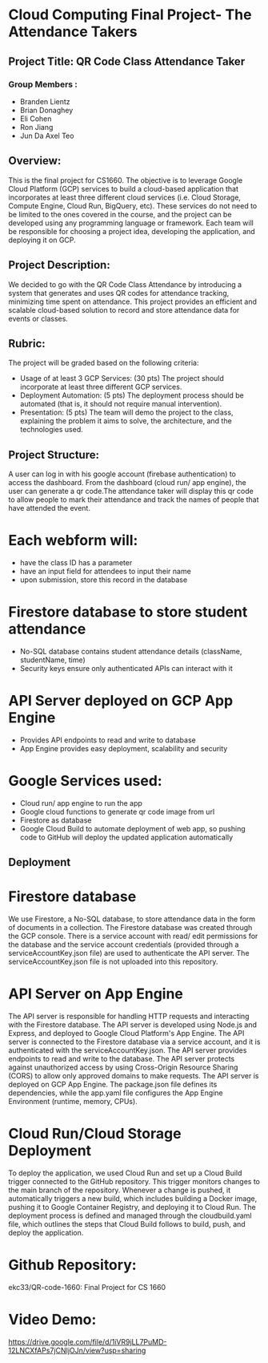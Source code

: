 # Cloud Computing Final Project- The Attendance Takers
## Project Title: QR Code Class Attendance Taker
### Group Members :
 - Branden Lientz
 - Brian Donaghey
 - Eli Cohen
 - Ron Jiang
 - Jun Da Axel Teo
 ## Overview:
 This is the final project for CS1660. The objective is to leverage Google Cloud Platform (GCP) services to build a
 cloud-based application that incorporates at least three different cloud services (i.e. Cloud Storage, Compute Engine,
 Cloud Run, BigQuery, etc). These services do not need to be limited to the ones covered in the course, and the
 project can be developed using any programming language or framework.
 Each team will be responsible for choosing a project idea, developing the application, and deploying it on GCP.
## Project Description:
 We decided to go with the QR Code Class Attendance by introducing a system that generates and uses QR codes for
 attendance tracking, minimizing time spent on attendance. This project provides an efficient and scalable
 cloud-based solution to record and store attendance data for events or classes.
 ## Rubric:
 The project will be graded based on the following criteria:
 - Usage of at least 3 GCP Services: (30 pts) The project should incorporate at least three different GCP services.
 - Deployment Automation: (5 pts) The deployment process should be automated (that is, it should not require manual
 intervention).
 - Presentation: (5 pts) The team will demo the project to the class, explaining the problem it aims to solve, the
 architecture, and the technologies used.
## Project Structure:
A user can log in with his google account (firebase authentication) to access the dashboard. From the dashboard (cloud run/ app engine), the user can generate a qr code.The attendance taker will display this qr code to allow people to mark their attendance and track the names of people that have attended the event.
# Each webform will:
- have the class ID has a parameter
 - have an input field for attendees to input their name
 - upon submission, store this record in the database
# Firestore database to store student attendance
 - No-SQL database contains student attendance details (className, studentName, time)
 - Security keys ensure only authenticated APIs can interact with it
# API Server deployed on GCP App Engine
 - Provides API endpoints to read and write to database
 - App Engine provides easy deployment, scalability and security
# Google Services used:
 - Cloud run/ app engine to run the app
 - Google cloud functions to generate qr code image from url
 - Firestore as database
 - Google Cloud Build to automate deployment of web app, so pushing code to GitHub will deploy the updated application automatically
## Deployment
# Firestore database
We use Firestore, a No-SQL database, to store attendance data in the form of documents in a collection. The Firestore database was created through the GCP console. There is a service account with read/ edit permissions for the database and the service account credentials (provided through a serviceAccountKey.json file) are used to authenticate the API server. The serviceAccountKey.json file is not uploaded into this repository.


# API Server on App Engine
The API server is responsible for handling HTTP requests and interacting with the Firestore database. The API server is developed using Node.js and Express, and deployed to Google Cloud Platform's App Engine.
The API server is connected to the Firestore database via a service account, and it is authenticated with the serviceAccountKey.json. The API server provides endpoints to read and write to the database. The API server protects against unauthorized access by using Cross-Origin Resource Sharing (CORS) to allow only approved domains to make requests.
The API server is deployed on GCP App Engine. The package.json file defines its dependencies, while the app.yaml file configures the App Engine Environment (runtime, memory, CPUs).


# Cloud Run/Cloud Storage Deployment
To deploy the application, we used Cloud Run and set up a Cloud Build trigger connected to the GitHub repository. This trigger monitors changes to the main branch of the repository. Whenever a change is pushed, it automatically triggers a new build, which includes building a Docker image, pushing it to Google Container Registry, and deploying it to Cloud Run. The deployment process is defined and managed through the cloudbuild.yaml file, which outlines the steps that Cloud Build follows to build, push, and deploy the application.


# Github Repository:
ekc33/QR-code-1660: Final Project for CS 1660


# Video Demo:
https://drive.google.com/file/d/1iVR9jLL7PuMD-12LNCXfAPs7jCNIjOJn/view?usp=sharing


